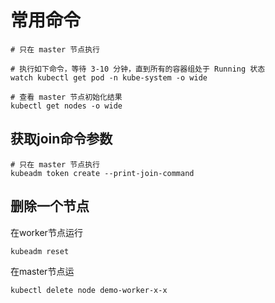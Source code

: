 # 常用命令

```text
# 只在 master 节点执行

# 执行如下命令，等待 3-10 分钟，直到所有的容器组处于 Running 状态
watch kubectl get pod -n kube-system -o wide

# 查看 master 节点初始化结果
kubectl get nodes -o wide
```

## 获取join命令参数

```text
# 只在 master 节点执行
kubeadm token create --print-join-command
```

## 删除一个节点

在worker节点运行

```text
kubeadm reset
```

在master节点运

```text
kubectl delete node demo-worker-x-x
```

